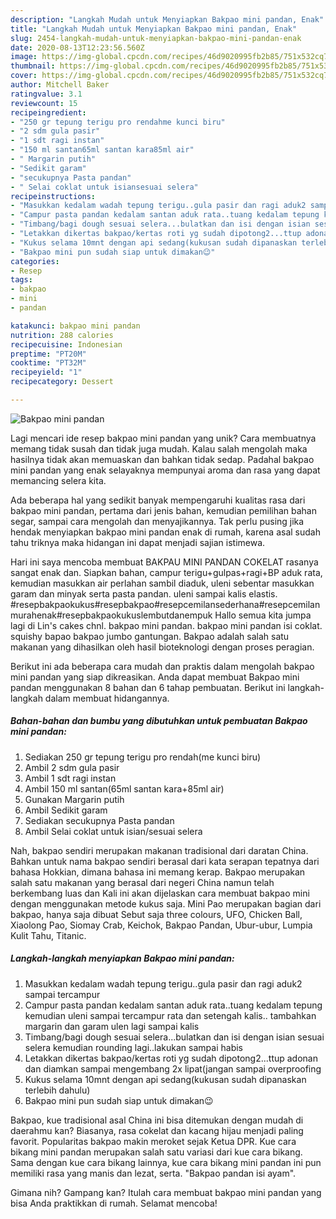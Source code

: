 ```yaml
---
description: "Langkah Mudah untuk Menyiapkan Bakpao mini pandan, Enak"
title: "Langkah Mudah untuk Menyiapkan Bakpao mini pandan, Enak"
slug: 2454-langkah-mudah-untuk-menyiapkan-bakpao-mini-pandan-enak
date: 2020-08-13T12:23:56.560Z
image: https://img-global.cpcdn.com/recipes/46d9020995fb2b85/751x532cq70/bakpao-mini-pandan-foto-resep-utama.jpg
thumbnail: https://img-global.cpcdn.com/recipes/46d9020995fb2b85/751x532cq70/bakpao-mini-pandan-foto-resep-utama.jpg
cover: https://img-global.cpcdn.com/recipes/46d9020995fb2b85/751x532cq70/bakpao-mini-pandan-foto-resep-utama.jpg
author: Mitchell Baker
ratingvalue: 3.1
reviewcount: 15
recipeingredient:
- "250 gr tepung terigu pro rendahme kunci biru"
- "2 sdm gula pasir"
- "1 sdt ragi instan"
- "150 ml santan65ml santan kara85ml air"
- " Margarin putih"
- "Sedikit garam"
- "secukupnya Pasta pandan"
- " Selai coklat untuk isiansesuai selera"
recipeinstructions:
- "Masukkan kedalam wadah tepung terigu..gula pasir dan ragi aduk2 sampai tercampur"
- "Campur pasta pandan kedalam santan aduk rata..tuang kedalam tepung kemudian uleni sampai tercampur rata dan setengah kalis.. tambahkan margarin dan garam ulen lagi sampai kalis"
- "Timbang/bagi dough sesuai selera...bulatkan dan isi dengan isian sesuai selera kemudian rounding lagi..lakukan sampai habis"
- "Letakkan dikertas bakpao/kertas roti yg sudah dipotong2...ttup adonan dan diamkan sampai mengembang 2x lipat(jangan sampai overproofing"
- "Kukus selama 10mnt dengan api sedang(kukusan sudah dipanaskan terlebih dahulu)"
- "Bakpao mini pun sudah siap untuk dimakan😉"
categories:
- Resep
tags:
- bakpao
- mini
- pandan

katakunci: bakpao mini pandan 
nutrition: 288 calories
recipecuisine: Indonesian
preptime: "PT20M"
cooktime: "PT32M"
recipeyield: "1"
recipecategory: Dessert

---
```



![Bakpao mini pandan](https://img-global.cpcdn.com/recipes/46d9020995fb2b85/751x532cq70/bakpao-mini-pandan-foto-resep-utama.jpg)

Lagi mencari ide resep bakpao mini pandan yang unik? Cara membuatnya memang tidak susah dan tidak juga mudah. Kalau salah mengolah maka hasilnya tidak akan memuaskan dan bahkan tidak sedap. Padahal bakpao mini pandan yang enak selayaknya mempunyai aroma dan rasa yang dapat memancing selera kita.

Ada beberapa hal yang sedikit banyak mempengaruhi kualitas rasa dari bakpao mini pandan, pertama dari jenis bahan, kemudian pemilihan bahan segar, sampai cara mengolah dan menyajikannya. Tak perlu pusing jika hendak menyiapkan bakpao mini pandan enak di rumah, karena asal sudah tahu triknya maka hidangan ini dapat menjadi sajian istimewa.

Hari ini saya mencoba membuat BAKPAU MINI PANDAN COKELAT rasanya sangat enak dan. Siapkan bahan, campur terigu+gulpas+ragi+BP aduk rata, kemudian masukkan air perlahan sambil diaduk, uleni sebentar masukkan garam dan minyak serta pasta pandan. uleni sampai kalis elastis. #resepbakpaokukus#resepbakpao#resepcemilansederhana#resepcemilanmurahenak#resepbakpaokukuslembutdanempuk Hallo semua kita jumpa lagi di Lin&#39;s cakes chnl. bakpao mini pandan. bakpao mini pandan isi coklat. squishy bapao bakpao jumbo gantungan. Bakpao adalah salah satu makanan yang dihasilkan oleh hasil bioteknologi dengan proses peragian.


Berikut ini ada beberapa cara mudah dan praktis dalam mengolah bakpao mini pandan yang siap dikreasikan. Anda dapat membuat Bakpao mini pandan menggunakan 8 bahan dan 6 tahap pembuatan. Berikut ini langkah-langkah dalam membuat hidangannya.

<!--inarticleads1-->

##### Bahan-bahan dan bumbu yang dibutuhkan untuk pembuatan Bakpao mini pandan:

1. Sediakan 250 gr tepung terigu pro rendah(me kunci biru)
1. Ambil 2 sdm gula pasir
1. Ambil 1 sdt ragi instan
1. Ambil 150 ml santan(65ml santan kara+85ml air)
1. Gunakan  Margarin putih
1. Ambil Sedikit garam
1. Sediakan secukupnya Pasta pandan
1. Ambil  Selai coklat untuk isian/sesuai selera


Nah, bakpao sendiri merupakan makanan tradisional dari daratan China. Bahkan untuk nama bakpao sendiri berasal dari kata serapan tepatnya dari bahasa Hokkian, dimana bahasa ini memang kerap. Bakpao merupakan salah satu makanan yang berasal dari negeri China namun telah berkembang luas dan Kali ini akan dijelaskan cara membuat bakpao mini dengan menggunakan metode kukus saja. Mini Pao merupakan bagian dari bakpao, hanya saja dibuat Sebut saja three colours, UFO, Chicken Ball, Xiaolong Pao, Siomay Crab, Keichok, Bakpao Pandan, Ubur-ubur, Lumpia Kulit Tahu, Titanic. 

<!--inarticleads2-->

##### Langkah-langkah menyiapkan Bakpao mini pandan:

1. Masukkan kedalam wadah tepung terigu..gula pasir dan ragi aduk2 sampai tercampur
1. Campur pasta pandan kedalam santan aduk rata..tuang kedalam tepung kemudian uleni sampai tercampur rata dan setengah kalis.. tambahkan margarin dan garam ulen lagi sampai kalis
1. Timbang/bagi dough sesuai selera...bulatkan dan isi dengan isian sesuai selera kemudian rounding lagi..lakukan sampai habis
1. Letakkan dikertas bakpao/kertas roti yg sudah dipotong2...ttup adonan dan diamkan sampai mengembang 2x lipat(jangan sampai overproofing
1. Kukus selama 10mnt dengan api sedang(kukusan sudah dipanaskan terlebih dahulu)
1. Bakpao mini pun sudah siap untuk dimakan😉


Bakpao, kue tradisional asal China ini bisa ditemukan dengan mudah di daerahmu kan? Biasanya, rasa cokelat dan kacang hijau menjadi paling favorit. Popularitas bakpao makin meroket sejak Ketua DPR. Kue cara bikang mini pandan merupakan salah satu variasi dari kue cara bikang. Sama dengan kue cara bikang lainnya, kue cara bikang mini pandan ini pun memiliki rasa yang manis dan lezat, serta. &#34;Bakpao pandan isi ayam&#34;. 

Gimana nih? Gampang kan? Itulah cara membuat bakpao mini pandan yang bisa Anda praktikkan di rumah. Selamat mencoba!
